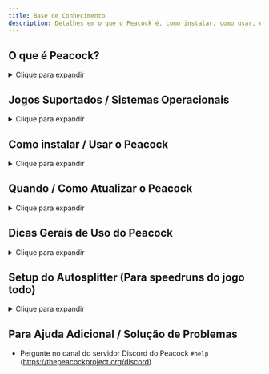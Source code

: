 ```yaml
---
title: Base de Conhecimento
description: Detalhes em o que o Peacock é, como instalar, como usar, e mais.
---
```


<div class="make_h2_smaller">

## O que é Peacock?

<details><summary>Clique para expandir</summary>
<p>

-   Peacock é essencialmente um emulador de servidor Hitman que roda no seu próprio computador.
-   Benefícios de usar Peacock incluem:
    -   **Obter todas as recompensas imediatamente**
        -   Nota: Se é a sua primeira vez jogando (seja no Peacock ou em servidores oficiais), algumas saídas estarão bloqueadas. Você precisará desbloquear as saídas de Dubai ([precisa desbloquear os elevadores](https://youtu.be/IEQgRQyQRf8)), saídas de Dartmoor ([precisa sair por meio da moto pelo menos uma vez](https://youtu.be/AJtJZe9jEi8?t=151)), e saídas de Colorado ([precisa usar a saída do abrigo de tornados pelo menos uma vez(https://youtu.be/3XKWHrKpXwk?t=140)). Essas saídas estão sob responsabilidade do usuário.
    -   Jogue [conteúdo customizado](custom-content.mdx) ou caso contrário conteúdo descontinuado/de tempo limitado como o [Modo Fantasma](https://thepeacockproject.org/wiki/ghost-mode), escalações legacy, alvos elusivos.
    -   Mostrar placar para outros usuários Peacock
    -   Acessar o sistema de avaliação do Hitman sem precisar estar conectado aos servidores da IOI
        -   **Nota: Peacock não é uma experiência completamente offline.**
        -   Toda vez que você iniciar o jogo, você precisará estar inicialmente conectado a internet, para passar pela verificação Steam ou Epic.
        -   Após passar pela verificação Steam/Epic e estar conectado ao Peacock, você estará livre para se desconectar da internet se quiser e você continuará conectado ao Peacock pela duração da sua sessão de jogo.
-   Curiosidade: Peacock, ou pavão, é o nome que o jogo usa em seu código base para se referir à missão "Showstopper", que começou uma nova era de Hitman. Dessa forma, a razão do nome "Peacock".

</p>
</details>

## Jogos Suportados / Sistemas Operacionais

<details><summary>Clique para expandir</summary>
<p>

**Jogos Suportados / Plataformas**

-   Hitman 2016 ([Steam](https://store.steampowered.com/app/236870/HITMAN/) / [Epic](https://www.epicgames.com/store/en-US/p/hitman))
-   Hitman 2 ([Steam](https://store.steampowered.com/app/863550/HITMAN_2/))
-   Hitman 3 ([Steam](https://store.steampowered.com/app/1659040/HITMAN_3/) / [Epic](https://www.epicgames.com/store/en-US/p/hitman-3)).

Qualquer plataforma não incluída na lista acima (**incluindo Hitman 3 no Xbox Game Pass**) não é suportado pelo Peacock!
Também note: Hitman 2016 / Hitman 2 não são tão suportados quanto Hitman 3, podem haver vários bugs.

**Sistemas Operacionais Suportados**

-   Para o servidor:
    -   Uma plataforma suportada por Node.js, significando um Windows 8.1 ou mais recente, ou uma instalação mais recente de Linux/macOS/FreeBSD.
    -   Temos alternativas disponíveis se você não se encontra nesses requerimentos, por favor pergunte no Discord.
-   Para o inicializador:
    -   Windows 7 ou acima
-   Você pode rodar o servidor em qualquer máquina que suporta a versão do Node.js que o Peacock visa, mas o inicializador precisa ser rodado na mesma máquina que o jogo.

</p>
</details>

## Como instalar / Usar o Peacock

<details>
<summary>Clique para expandir</summary>

<p>

1. Junte-se ao servidor Discord do Peacock (https://thepeacockproject.org/discord). Você precisa ter uma conta de pelo menos 7 dias e ter provas de ter comprado Hitman 2016/ Hitman 2/ Hitman 3 para poder entrar.

2. Vá para o canal `#downloads` no servidor Discord acima e faça o download da mais recente versão do Peacock.

3. Extraia (descompacte) os arquivos. Rodar os arquivos de dentro do arquivo compactado não irá funcionar.

4. Abra a pasta extraída `Peacock-vx.x.x` (em que `x.x.x` significa qualquer versão atual do Peacock), e então abra a segunda pasta `Peacock-vx.x.x` dentro da anterior. Dessa pasta `...Peacock-vx.x.x\Peacock-vx.x.x`, rode `Start Server.cmd`, o servidor, e depois disso `PeacockPatcher.exe`, o inicializador. Depois disso, abra Hitman normalmente.

    - Nota: Se você joga Hitman 3, você deverá repetir os passos 2-3 a cada vez que o jogo receba uma nova atualização (mais informações abaixo, na seção "Quando/ Como Atualizar o Peacock"). E para qualquer um dos três jogos Hitman suportados, você deverá repetir o passo 4 toda vez que for iniciar o jogo.. O jogo retorna aos servidores oficiais se não o fizer.

</p>

</details>

## Quando / Como Atualizar o Peacock

<details>
<summary>Clique para expandir</summary>

<p>

1. Quando você iniciar `Start Server.cmd`, você pode receber um alerta que o Peacock está desatualizado, como [mostrado aqui](https://i.ibb.co/NtGMJjN/peacock-out-of-date.png).
2. Normalmente você precisará atualizar o Peacock apenas quando tiver uma nova atualização do jogo, mas fique atento aos canais `#updates` e `#downloads` do servidor Discord do Peacock para se assegurar.
    - Nota: Peacock pode ficar temporariamente indisponível depois de uma atualização do jogo, já que levam algumas horas para o inicializador do Peacock ser atualizado também.
3. Se uma nova atualização do Peacock estiver disponível, vá ao canal `#downloads` no servidor Discord do Peacock para fazer o download da última versão.
4. Extraia (descompacte) os arquivos. Rodar os arquivos de dentro do arquivo compactado não irá funcionar.
5. **Assumindo que você usou Peacock durante a última atualização do jogo**, siga as instruções abaixo para manter seu equipamento inicial nas missões e arquivos salvos (De outra forma, seu equipamento irá voltar à pistola ICA19/moedas/fio de fibra, e seus arquivos salvos serão perdidos).

    - Copie suas antigas pastas userdata e contractSessions (ex: `...Peacock-vx.x.x\Peacock-vx.x.x\userdata`) e (ex: `...Peacock-vx.x.x\Peacock-vx.x.x\contractSessions`) da versão anterior do Peacock e cole na pasta principal da nova versão do Peacock (`...Peacock-vy.y.y\Peacock-vy.y.y`), onde `x.x.x` significa a antiga versão do Peacock, e `y.y.y` significa a nova versão. Substitua qualquer arquivo existente na pasta da nova versão do Peacock, se necessário.

        - Note que as versões anteriores a v4.1.0 usam a organização de arquivo `...Peacock-vx.x.x\assembled\userdata` e `...Peacock-vx.x.x\assembled\contractSessions` em vez disso.

</p>

</details>

## Dicas Gerais de Uso do Peacock

<details>
<summary>Clique para expandir</summary>

<p>

-   Podem levar algumas tentativas para se conectar ao Peacock. Se não puder se conectar, tente voltar ao aplicativo inicializador do Peacock e clique em "Repatch", ou "Reinicializar", até que o inicializador mostre "Sucessfully patched ID", ou "ID inicializada com sucesso".
-   Se o jogo já está conectado aos servidores oficiais, você pode precisar desconectar o jogo antes para se conectar ao Peacock. Para se desconectar dos servidores oficiais, vá para "Options" no menu principal do Hitman 3, e depois em "Privacy Policy", e "Opt out". Quando você tentar se desconectar depois disso, você deverá estar no Peacock.

-   Similarmente, você pode ficar offline quando conectado ao Peacock, ativar a opção no inicializador do Peacock para voltar aos servidores oficiais, e clicar em ficar "online" novamente para se conectar aos servidores oficiais.

-   Para usar itens dos 7 Pecados Capitais, tenha certeza de ter comprado a DLC 7 Pecados Capitais. Depois, exclua a pasta `...Peacock-vx.x.x\Peacock-vx.x.x\userdata` e reinicie o jogo.
-   Para salvar múltiplos equipamentos iniciais por mapa (perfis de equipamento): [Siga este tutorial](https://www.youtube.com/watch?v=ouD9QBSVHI0)
    -   Nota: Você precisa abrir Hitman com o Peacock antes de seguir esses passos nesse tutorial. Além disso, Peacock recebeu uma nova atualização, então agora você pode ir a `localhost` no seu navegador em vez de `localhost/loadouts`. Quando você estiver na página `localhost`, clique em 'Loadout Profiles' na barra de navegação no canto superior esquerdo. E então prossiga com o tutorial do vídeo.
-   Salvamentos em jogo são suportados, mas note que você só pode usar salvamentos dos servidores oficiais apenas na versão dos servidores oficiais do jogo, e salvamentos no Peacock apenas na versão Peacock do jogo.

-   Usar o Peacock afetará seu perfil nos servidores oficiais de maneiras bem imperceptíveis.
    -   Devido ao fato que não temos implementado propriamente alguns recursos de menor importância como avisos de spoiler em conteúdo/história, vai colocar todos em um estado como se 'eu já tivesse jogado'. Além disso, não deve ter qualquer efeito.
-   Nota: Se essa é sua primeira vez jogando (tanto no Peacock como nos servidores oficiais), algumas saídas estarão bloquadas. Você precisará desbloquear as saídas de Dubai ([precisa desbloquear os elevadores](https://youtu.be/IEQgRQyQRf8)), saídas de Dartmoor ([precisa sair por meio da moto pelo menos uma vez](https://youtu.be/AJtJZe9jEi8?t=151)), e saídas de Colorado ([precisa usar a saída do abrigo de tornados pelo menos uma vez(https://youtu.be/3XKWHrKpXwk?t=140)). Essas saídas estão sob responsabilidade do usuário.

</p>
</details>

## Setup do Autosplitter (Para speedruns do jogo todo)

<details>
<summary>Clique para expandir</summary>

<p>

_Guia escrito originalmente por [Fusha](https://www.speedrun.com/user/Fusha)_

### Especificações

(veja "Como Usar" e "Outras Notas de Uso" abaixo também)

-   100% preciso como runs são cronometradas para propósitos de verificação, ao contrário do [Autosplitter dos Servidores Oficiais](https://www.speedrun.com/hitman_3/guide/kbydm).

-   Vários glitches como o splitter não estar funcionando corretamente do local inicial "Outside" em Romania estão resolvidos.

-   Funciona de forma totalmente automática, baseado em que nível você começa e em qual categoria de jogo completo você está jogando. Iniciar e parar o plitter (por pressionar teclas do teclado numérico etc) não é necessário.

-   Funciona nas ambas versões Steam e Epic do Hitman 3 ao contrário do Autosplitter dos Servidores Oficiais (sendo exclusivo da Epic).

-   Obviamente isso apenas funciona no [Peacock](https://thepeacockproject.org/wiki/intel/), se você está jogando nos servidores oficiais por alguma razão você deverá usar um dos [outros dois Guias Livesplit](https://www.speedrun.com/hitman_3/guides).

### Instalação

1. Instale o [Peacock](https://thepeacockproject.org/wiki/intel/) e o [LiveSplit](https://livesplit.org/downloads/) se você não os tiver instalados (extraia-os em qualquer lugar que desejar). **Se você já tem o Peacock instalado, tenha a certeza de ter atualizado para a última versão.** Após ter esses aplicativos instalados/atualizados, feche-os no momento.

2. Faça o download do componente do servidor LiveSplit daqui:
https://github.com/LiveSplit/LiveSplit.Server/releases/tag/1.8.17

3. Extraia e coloque os dois arquivo que você acabou de baixar no arquivo zip do componente do servidor LiveSplit na pasta Components dentro da pasta de instalação `LiveSplit`.

4. Inicie o LiveSplit.

5. Clique com o botão direito na janela principal do Livesplit, e clique em `Edit Splits`. Edite seus nomes split (`Segment Name`) para o que desejar. Clique em `Insert Above / Below` para adicionar dois novos segmentos. Se desejar, você pode inserir seus tempos estimados em `Segment Times`.

6. Clique em `ok` no Splits Editor, depois clique com o botão direito na janela principal do Livesplit e secione `save splits` para uso futuro.

7. Clique com o botão direito na janela principal do Livesplit, e então clique em `Edit Layout`. Clique duas vezes em `Timer`, e então selecione `Game Time` para o método de cronometragem.

8. Ainda na página `Edit Layout`: Clique no botão `+`, e então em `Control`, e em `Livesplit Server`.

9. Clique `ok` no Layout Editor, depois clique com o botão direto na janela principal do Livesplit e selecione `save layout` para uso futuro.

### Como Usar

(Faça toda vez que abrir o jogo, a ordem é importante! Tenha a certeza de iniciar o LiveSplit e iniciar o servidor antes de iniciar o Peacock).

1. Abra o LiveSplit

2. Clique com o botão direito na janela principal do LiveSplit, selecione `Control`, e depois em `Start Server`.

3. Se você quiser mudar qual categoria de jogo completo você está jogando, edite o arquivo `options.ini` dentro da pasta do Peacock e mude a opção `autoSplitterCampaign` para `trilogy`, trilogia, `1`, `2`, ou `3` dependendo em qual campanha você quer jogar (O autosplitter está configurado para `trilogy`, trilogia, por predefinição). O autosplitter só irá funcionar enquanto você jogar a campanha, em ordem.

4. Abra a pasta onde você instalou o Peacock, e inicie `Start Server.cmd` e `PeacockPatcher.exe`.

5. Inicie o jogo normalmente.

### Outras Notas de Uso

-   O splitter sempre irá reiniciar e começar uma nova run assim que você começar a primeira missão na campanha selecionada, sem ser afetada por qualquer outro estado em que esta pode estar. Você não precisar iniciar ou reiniciar a run no LiveSplit manualmente (pressionando teclas no teclado numérico etc).

-   Se você começar uma missão que não é a primeira, a que você acabou de jogar, ou a próxima missão depois de completar a missão que você acabou de jogar, o cronômetro irá parar de contar até você reiniciar a primeira missão na campanha.

-   O splitter vai automaticamente pausar (gravar o tempo e carregar para a próxima missão) assim que você terminar uma missão com sucesso. Porém, se você jogar novamente a mesma missão várias vezes (além da primeira na campanha selecionada), vai automaticamente adicionar o tempo de reset para você, mesmo se você completar a missão e o cronômetro pausar (por exemplo se você falhar SA no último segundo, apenas reinicie a missão e vai auto-despausar e adicionar o tempo de reset).

-   Depois de você completar ou falhar uma missão, o splitter vai detalhar informação do tempo sobre a tentativa que você acabou de realizar na janela do servidor do Peacock, com a informação do cronômetro nas dezenas/centenas de segundos para a tentativa que você acabou de realizar assim como detalhando a quantidade total de tempo com os resets da missão atual.

</p>
</details>

## Para Ajuda Adicional / Solução de Problemas

<p>

-   Pergunte no canal do servidor Discord do Peacock `#help` (https://thepeacockproject.org/discord)

</p>

</div>
